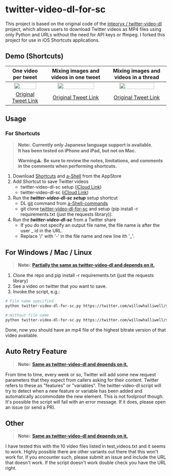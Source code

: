 # twitter-video-dl-for-sc

This project is based on the original code of the [inteoryx / twitter-video-dl](https://github.com/inteoryx/twitter-video-dl) project, which allows users to download Twitter videos as MP4 files using only Python and URLs without the need for API keys or ffmpeg. I forked this project for use in iOS Shortcuts applications.

## Demo (Shortcuts)

|One video per tweet|Mixing images and videos in one tweet|Mixing images and videos in a thread|
|:---:|:---:|:---:|
|<img src="./demo/demo1_v1_30fps_400x866.gif" width="80%">|<img src="./demo/demo2_v1_30fps_400x866.gif" width="80%">|<img src="./demo/demo3_v2_30fps_400x866.gif" width="80%">|
|[Original Tweet Link](https://twitter.com/i/status/1650829030609022981)|[Original Tweet Link](https://twitter.com/i/status/1650829418863136768)|[Original Tweet Link](https://twitter.com/i/status/1650829765040013320)|

## Usage

### For Shortcuts

> **Note**ℹ️:
> **Currently only Japanese language support is available.**  
> **It has been tested on iPhone and iPad, but not on Mac.**  
>
> **Warning**⚠️:
> **Be sure to review the notes, limitations, and comments in the comments when performing shortcuts.**  

1. Download [Shortcuts](https://apps.apple.com/us/app/shortcuts/id915249334) and [a-Shell](https://apps.apple.com/jp/app/a-shell/id1473805438) from the AppStore
2. Add Shortcut to save Twitter videos
   * twitter-video-dl-sc setup ([iCloud Link](https://www.icloud.com/shortcuts/bd16e0c04216423ca98a1bacbf866915))
   * twitter-video-dl-sc ([iCloud Link](https://www.icloud.com/shortcuts/20e82f767f354607a4ebfa84de3e45b0))
3. Run the ***twitter-video-dl-sc setup*** setup shortcut  
   * DL [git](https://github.com/holzschu/a-Shell-commands/releases/download/0.1/git) command from [
a-Shell-commands](https://github.com/holzschu/a-Shell-commands)
   * git clone [twitter-video-dl-for-sc](https://github.com/7rikazhexde/twitter-video-dl-for-sc) and setup (pip install -r requirements.txt (just the requests library)).  
4. Run the ***twitter-video-dl-sc*** from a Twitter share  
   * If you do not specify an output file name, the file name is after the user _ id in the URL.
   * Replace '/' with '-' in the file name and new line ith '_'.

## For Windows / Mac / Linux

> **Note**ℹ️:
> **[Partially the same as twitter-video-dl and depends on it.](https://github.com/inteoryx/twitter-video-dl)**  

1. Clone the repo and pip install -r requirements.txt (just the requests library)
2. See a video on twitter that you want to save.
3. Invoke the script, e.g.:

```bash
# File name specified
python twitter-video-dl-for-sc.py https://twitter.com/willowhalliwell/status/1452460936116244482 output_file_name 0
```

```bash
# Without file name
python twitter-video-dl-for-sc.py https://twitter.com/willowhalliwell/status/1452460936116244482 ""  
```

Done, now you should have an mp4 file of the highest bitrate version of that video available.

## Auto Retry Feature

> **Note**ℹ️:
> **[Same as twitter-video-dl and depends on it.](https://github.com/inteoryx/twitter-video-dl)**  

From time to time, every week or so, Twitter will add some new request parameters that they expect from callers asking for their content.  Twitter refers to these as "features" or "variables".  The twitter-video-dl script will try to detect when a new feature or variable has been added and automatically accommodate the new element.  This is not foolproof though.  It's possible the script will fail with an error message.  If it does, please open an issue (or send a PR).

## Other

> **Note**ℹ️:
> **[Same as twitter-video-dl and depends on it.](https://github.com/inteoryx/twitter-video-dl)**  

I have tested this with the 10 video files listed in test_videos.txt and it seems to work.  Highly possible there are other variants out there that this won't work for.  If you encounter such, please submit an issue and include the URL that doesn't work.  If the script doesn't work double check you have the URL right.
